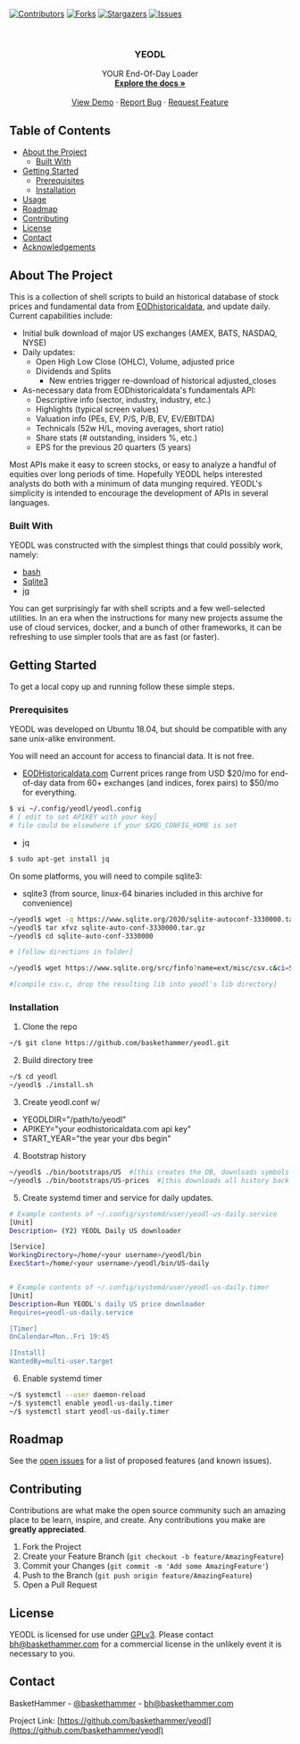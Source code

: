 <!--
*** Thanks for checking out this README Template. If you have a suggestion that would
*** make this better, please fork the repo and create a pull request or simply open
*** an issue with the tag "enhancement".
*** Thanks again! Now go create something AMAZING! :D
***
***
***
*** To avoid retyping too much info. Do a search and replace for the following:
*** github_username, repo_name, twitter_handle, email
-->





<!-- PROJECT SHIELDS -->
<!--
*** I'm using markdown "reference style" links for readability.
*** Reference links are enclosed in brackets [ ] instead of parentheses ( ).
*** See the bottom of this document for the declaration of the reference variables
*** for contributors-url, forks-url, etc. This is an optional, concise syntax you may use.
*** https://www.markdownguide.org/basic-syntax/#reference-style-links
-->
[![Contributors][contributors-shield]][contributors-url]
[![Forks][forks-shield]][forks-url]
[![Stargazers][stars-shield]][stars-url]
[![Issues][issues-shield]][issues-url]
<!--[![MIT License][license-shield]][license-url]
[![LinkedIn][linkedin-shield]][linkedin-url]
-->



<!-- PROJECT LOGO -->
<br />
<p align="center">
  <a href="https://github.com/baskethammer/yeodl">
    <!--img src="images/logo.png" alt="Logo" width="80" height="80"-->
  </a>

  <h3 align="center">YEODL</h3>

  <p align="center">
    YOUR End-Of-Day Loader
    <br />
    <a href="https://github.com/baskethammer/yeodl"><strong>Explore the docs »</strong></a>
    <br />
    <br />
    <a href="https://github.com/baskethammer/yeodl">View Demo</a>
    ·
    <a href="https://github.com/baskethammer/yeodl/issues">Report Bug</a>
    ·
    <a href="https://github.com/baskethammer/yeodl/issues">Request Feature</a>
  </p>
</p>



<!-- TABLE OF CONTENTS -->
## Table of Contents

* [About the Project](#about-the-project)
  * [Built With](#built-with)
* [Getting Started](#getting-started)
  * [Prerequisites](#prerequisites)
  * [Installation](#installation)
* [Usage](#usage)
* [Roadmap](#roadmap)
* [Contributing](#contributing)
* [License](#license)
* [Contact](#contact)
* [Acknowledgements](#acknowledgements)



<!-- ABOUT THE PROJECT -->
## About The Project

This is a collection of shell scripts to build an historical
database of stock prices and fundamental data from
[EODhistoricaldata](https://www.eodhistoricaldata.com), and update
daily. Current capabilities include:

* Initial bulk download of major US exchanges (AMEX, BATS, NASDAQ, NYSE)
* Daily updates:
  * Open High Low Close (OHLC), Volume, adjusted price
  * Dividends and Splits
	* New entries trigger re-download of historical adjusted_closes
* As-necessary data from EODhistoricaldata's fundamentals API:
  * Descriptive info (sector, industry, industry, etc.)
  * Highlights (typical screen values)
  * Valuation info (PEs, EV, P/S, P/B, EV, EV/EBITDA)
  * Technicals (52w H/L, moving averages, short ratio)
  * Share stats (# outstanding, insiders %, etc.)
  * EPS for the previous 20 quarters (5 years)


Most APIs make it easy to screen stocks, or easy to analyze a handful of equities over long periods of time. Hopefully
YEODL helps interested analysts do both with a minimum of data munging
required. YEODL's simplicity is intended to encourage the development
of APIs in several languages.


### Built With

YEODL was constructed with the simplest things that could 
possibly work, namely:

* [bash](https://www.gnu.org/software/bash/)
* [Sqlite3](https://www.sqlite.org/index.html)
* [jq](https://stedolan.github.io/jq/)

You can get surprisingly far with shell scripts and a few
well-selected utilities.  In an era when the instructions for many new
projects assume the use of cloud services, docker, and a bunch of
other frameworks, it can be refreshing to use simpler tools that are
as fast (or faster).

<!-- GETTING STARTED -->
## Getting Started

To get a local copy up and running follow these simple steps.

### Prerequisites

YEODL was developed on Ubuntu 18.04, but should be compatible with any
sane unix-alike environment.

You will need an account for access to financial data. It is not free.

* [EODHistoricaldata.com](https://www.eodhistoricaldata.com) Current
  prices range from USD $20/mo for end-of-day data from 60+
  exchanges (and indices, forex pairs) to $50/mo for everything.
```sh
$ vi ~/.config/yeodl/yeodl.config
# [ edit to set APIKEY with your key]
# file could be elsewhere if your $XDG_CONFIG_HOME is set
```

* jq
```sh
$ sudo apt-get install jq
```
On some platforms, you will need to compile sqlite3:

* sqlite3 (from source, linux-64 binaries included in this archive for convenience)
```sh
~/yeodl$ wget -q https://www.sqlite.org/2020/sqlite-autoconf-3330000.tar.gz
~/yeodl$ tar xfvz sqlite-auto-conf-3330000.tar.gz
~/yeodl$ cd sqlite-auto-conf-3330000

# [follow directions in folder]

~/yeodl$ wget https://www.sqlite.org/src/finfo?name=ext/misc/csv.c&ci=54b54f02c66c5aea&m=53b3338d4fa812ed

#[compile csv.c, drop the resulting lib into yeodl's lib directory]
```


### Installation

1. Clone the repo
```sh
~/$ git clone https://github.com/baskethammer/yeodl.git
```
2. Build directory tree
```sh
~/$ cd yeodl
~/yeodl$ ./install.sh
```
3. Create yeodl.conf w/ 
* YEODLDIR="/path/to/yeodl"
* APIKEY="your eodhistoricaldata.com api key"
* START_YEAR="the year your dbs begin"

4. Bootstrap history
```sh
~/yeodl$ ./bin/bootstraps/US  #[this creates the DB, downloads symbols for AMEX, BATS, NASDAQ, NYSE]
~/yeodl$ ./bin/bootstraps/US-prices  #[this downloads all history back to start_year for each symbol, loads into db]
```
5. Create systemd timer and service for daily updates.
```sh
# Example contents of ~/.config/systemd/user/yeodl-us-daily.service
[Unit]
Description= (Y2) YEODL Daily US downloader

[Service]
WorkingDirectory=/home/<your username>/yeodl/bin
ExecStart=/home/<your username>/yeodl/bin/US-daily


# Example contents of ~/.config/systemd/user/yeodl-us-daily.timer
[Unit]
Description=Run YEODL's daily US price downloader
Requires=yeodl-us-daily.service

[Timer]
OnCalendar=Mon..Fri 19:45

[Install]
WantedBy=multi-user.target

```
6. Enable systemd timer
```sh
~/$ systemctl --user daemon-reload
~/$ systemctl enable yeodl-us-daily.timer
~/$ systemctl start yeodl-us-daily.timer
```


<!-- ROADMAP -->
## Roadmap

See the [open issues](https://github.com/baskethammer/yeodl/issues) for a list of proposed features (and known issues).



<!-- CONTRIBUTING -->
## Contributing

Contributions are what make the open source community such an amazing place to be learn, inspire, and create. Any contributions you make are **greatly appreciated**.

1. Fork the Project
2. Create your Feature Branch (`git checkout -b feature/AmazingFeature`)
3. Commit your Changes (`git commit -m 'Add some AmazingFeature'`)
4. Push to the Branch (`git push origin feature/AmazingFeature`)
5. Open a Pull Request



<!-- LICENSE -->
## License
YEODL is licensed for use under
[GPLv3](https://github.com/nevir/readable-licenses/blob/master/markdown/GPLv3-LICENSE.md). Please
contact bh@baskethammer.com for a commercial license in the unlikely
event it is necessary to you.
<!-- CONTACT -->
## Contact

BasketHammer - [@baskethammer](https://twitter.com/baskethammer) - bh@baskethammer.com

Project Link: [https://github.com/baskethammer/yeodl](https://github.com/baskethammer/yeodl)



<!-- ACKNOWLEDGEMENTS -->

<!-- MARKDOWN LINKS & IMAGES -->
<!-- https://www.markdownguide.org/basic-syntax/#reference-style-links -->
[contributors-shield]: https://img.shields.io/github/contributors/baskethammer/yeodl.svg?style=flat-square
[contributors-url]: https://github.com/baskethammer/yeodl/graphs/contributors
[forks-shield]: https://img.shields.io/github/forks/baskethammer/yeodl.svg?style=flat-square
[forks-url]: https://github.com/baskethammer/yeodl/network/members
[stars-shield]: https://img.shields.io/github/stars/baskethammer/yeodl.svg?style=flat-square
[stars-url]: https://github.com/baskethammer/yeodl/stargazers
[issues-shield]: https://img.shields.io/github/issues/baskethammer/yeodl.svg?style=flat-square
[issues-url]: https://github.com/baskethammer/yeodl/issues
[license-shield]: https://img.shields.io/github/license/baskethammer/yeodl.svg?style=flat-square
[license-url]: https://github.com/baskethammer/yeodl/blob/master/LICENSE.txt
[product-screenshot]: images/screenshot.png
	
